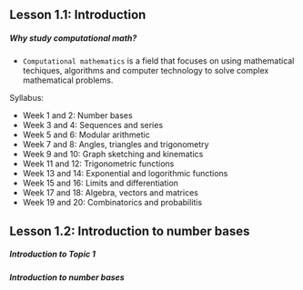 ## Lesson 1.1: Introduction

<h5>Why study computational math?</h5>

- `Computational mathematics` is a field that focuses on using mathematical techiques, algorithms and computer technology to solve complex mathematical problems.

Syllabus:

- Week 1 and 2: Number bases
- Week 3 and 4: Sequences and series
- Week 5 and 6: Modular arithmetic
- Week 7 and 8: Angles, triangles and trigonometry
- Week 9 and 10: Graph sketching and kinematics
- Week 11 and 12: Trigonometric functions
- Week 13 and 14: Exponential and logorithmic functions
- Week 15 and 16: Limits and differentiation
- Week 17 and 18: Algebra, vectors and matrices
- Week 19 and 20: Combinatorics and probabilitis

## Lesson 1.2: Introduction to number bases

<h5>Introduction to Topic 1</h5>

<h5>Introduction to number bases</h5>

